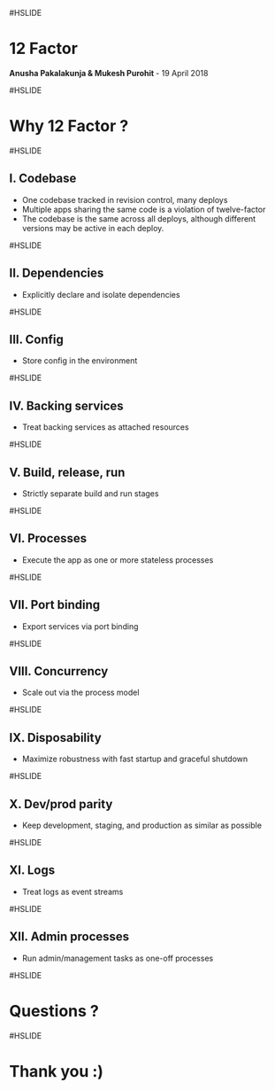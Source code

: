 #HSLIDE

# 12 Factor

<span class="primary"><strong> Anusha Pakalakunja & Mukesh Purohit </strong></span> - 19 April 2018

#HSLIDE

# Why 12 Factor ?

#HSLIDE

## I. Codebase
- One codebase tracked in revision control, many deploys
- Multiple apps sharing the same code is a violation of twelve-factor
- The codebase is the same across all deploys, although different versions may be active in each deploy.

#HSLIDE

## II. Dependencies
- Explicitly declare and isolate dependencies

#HSLIDE

## III. Config
- Store config in the environment

#HSLIDE

## IV. Backing services
- Treat backing services as attached resources

#HSLIDE

## V. Build, release, run
- Strictly separate build and run stages

#HSLIDE

## VI. Processes
- Execute the app as one or more stateless processes

#HSLIDE

## VII. Port binding
- Export services via port binding

#HSLIDE

## VIII. Concurrency
- Scale out via the process model

#HSLIDE

## IX. Disposability
- Maximize robustness with fast startup and graceful shutdown

#HSLIDE

## X. Dev/prod parity
- Keep development, staging, and production as similar as possible

#HSLIDE

## XI. Logs
- Treat logs as event streams

#HSLIDE

## XII. Admin processes
- Run admin/management tasks as one-off processes

#HSLIDE

# Questions ?

#HSLIDE

# Thank you :)
